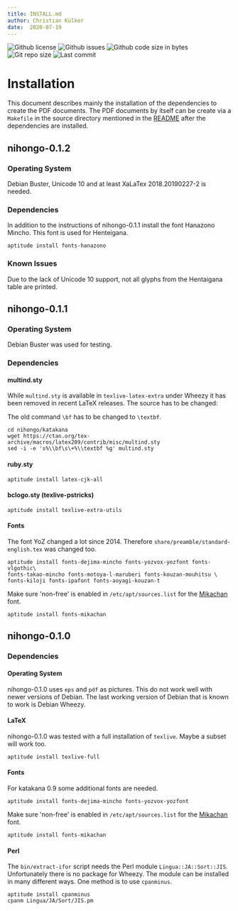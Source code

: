 ```yaml
---
title: INSTALL.md
author: Christian Külker
date:  2020-07-19
---
```


![Github license](https://img.shields.io/github/license/ckuelker/nihongo.svg)
![Github issues](https://img.shields.io/github/issues/ckuelker/nihongo.svg?style=popout-square)
![Github code size in bytes](https://img.shields.io/github/languages/code-size/ckuelker/nihongo.svg)
![Git repo size](https://img.shields.io/github/repo-size/ckuelker/nihongo.svg)
![Last commit](https://img.shields.io/github/last-commit/ckuelker/nihongo.svg)

# Installation

This document describes mainly the installation of the dependencies to create
the PDF documents. The PDF documents by itself can be create via a `Makefile`
in the source directory mentioned in the [README](README.md) after the
dependencies are installed.

## nihongo-0.1.2

### Operating System

Debian Buster, Unicode 10 and at least XaLaTex 2018.20190227-2 is needed.

### Dependencies

In addition to the instructions of nihongo-0.1.1 install the font Hanazono
Mincho. This font is used for Henteigana.

```shell
aptitude install fonts-hanazono
```

### Known Issues

Due to the lack of Unicode 10 support, not all glyphs from the Hentaigana
table are printed.

## nihongo-0.1.1

### Operating System

Debian Buster was used for testing.

### Dependencies

#### multind.sty

While `multind.sty` is available in `texlive-latex-extra` under Wheezy it has
been removed in recent LaTeX releases. The source has to be changed:

The old command `\bf` has to be changed to `\textbf`.

~~~
cd nihongo/katakana
wget https://ctan.org/tex-archive/macros/latex209/contrib/misc/multind.sty
sed -i -e 's%\\bf\s\+%\\textbf %g' multind.sty
~~~

#### ruby.sty

    aptitude install latex-cjk-all

#### bclogo.sty (texlive-pstricks)

    aptitude install texlive-extra-utils

#### Fonts

The font YoZ changed a lot since 2014. Therefore
`share/preamble/standard-english.tex` was changed too.

    aptitude install fonts-dejima-mincho fonts-yozvox-yozfont fonts-vlgothic\
    fonts-takao-mincho fonts-motoya-l-maruberi fonts-kouzan-mouhitsu \
    fonts-kiloji fonts-ipafont fonts-aoyagi-kouzan-t

Make sure 'non-free' is enabled in `/etc/apt/sources.list` for the
[Mikachan](http://www001.upp.so-net.ne.jp/mikachan/) font.

    aptitude install fonts-mikachan

## nihongo-0.1.0

### Dependencies

#### Operating System

nihongo-0.1.0 uses `eps` and `pdf` as pictures. This do not work well with
newer versions of Debian. The last working version of Debian that is known to
work is Debian Wheezy.

#### LaTeX

nihongo-0.1.0 was tested with a full installation of `texlive`. Maybe a subset
will work too.

    aptitude install texlive-full

#### Fonts

For katakana 0.9 some additional fonts are needed.

    aptitude install fonts-dejima-mincho fonts-yozvox-yozfont

Make sure 'non-free' is enabled in `/etc/apt/sources.list` for the
[Mikachan](http://www001.upp.so-net.ne.jp/mikachan/) font.

    aptitude install fonts-mikachan

#### Perl

The `bin/extract-ifor` script needs the Perl module `Lingua::JA::Sort::JIS`.
Unfortunately there is no package for Wheezy. The module can be installed in
many different ways. One method is to use `cpanminus`.

    aptitude install cpanminus
    cpanm Lingua/JA/Sort/JIS.pm

